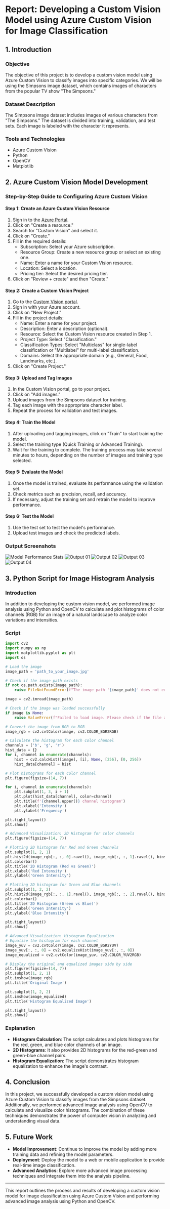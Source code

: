# Report: Developing a Custom Vision Model using Azure Custom Vision for Image Classification

## 1. Introduction

### Objective
The objective of this project is to develop a custom vision model using Azure Custom Vision to classify images into specific categories. We will be using the Simpsons image dataset, which contains images of characters from the popular TV show "The Simpsons."

### Dataset Description
The Simpsons image dataset includes images of various characters from "The Simpsons." The dataset is divided into training, validation, and test sets. Each image is labeled with the character it represents.

### Tools and Technologies
- Azure Custom Vision
- Python
- OpenCV
- Matplotlib

## 2. Azure Custom Vision Model Development

### Step-by-Step Guide to Configuring Azure Custom Vision

#### Step 1: Create an Azure Custom Vision Resource
1. Sign in to the [Azure Portal](https://portal.azure.com/).
2. Click on "Create a resource."
3. Search for "Custom Vision" and select it.
4. Click on "Create."
5. Fill in the required details:
   - Subscription: Select your Azure subscription.
   - Resource Group: Create a new resource group or select an existing one.
   - Name: Enter a name for your Custom Vision resource.
   - Location: Select a location.
   - Pricing tier: Select the desired pricing tier.
6. Click on "Review + create" and then "Create."

#### Step 2: Create a Custom Vision Project
1. Go to the [Custom Vision portal](https://www.customvision.ai/).
2. Sign in with your Azure account.
3. Click on "New Project."
4. Fill in the project details:
   - Name: Enter a name for your project.
   - Description: Enter a description (optional).
   - Resource: Select the Custom Vision resource created in Step 1.
   - Project Type: Select "Classification."
   - Classification Types: Select "Multiclass" for single-label classification or "Multilabel" for multi-label classification.
   - Domains: Select the appropriate domain (e.g., General, Food, Landmarks, etc.).
5. Click on "Create Project."

#### Step 3: Upload and Tag Images
1. In the Custom Vision portal, go to your project.
2. Click on "Add images."
3. Upload images from the Simpsons dataset for training.
4. Tag each image with the appropriate character label.
5. Repeat the process for validation and test images.

#### Step 4: Train the Model
1. After uploading and tagging images, click on "Train" to start training the model.
2. Select the training type (Quick Training or Advanced Training).
3. Wait for the training to complete. The training process may take several minutes to hours, depending on the number of images and training type selected.

#### Step 5: Evaluate the Model
1. Once the model is trained, evaluate its performance using the validation set.
2. Check metrics such as precision, recall, and accuracy.
3. If necessary, adjust the training set and retrain the model to improve performance.

#### Step 6: Test the Model
1. Use the test set to test the model's performance.
2. Upload test images and check the predicted labels.

### Output Screenshots
![Model Performance Stats](Screenshot%202024-08-04%20144314.png)
![Output 01](Screenshot%202024-08-04%20143341.png)
![Output 02](Screenshot%202024-08-04%20143502.png)
![Output 03](Screenshot%202024-08-04%20143553.png)
![Output 04](Screenshot%202024-08-04%20143653.png)

## 3. Python Script for Image Histogram Analysis

### Introduction
In addition to developing the custom vision model, we performed image analysis using Python and OpenCV to calculate and plot histograms of color channels (RGB) for an image of a natural landscape to analyze color variations and intensities.

### Script

```python
import cv2
import numpy as np
import matplotlib.pyplot as plt
import os

# Load the image
image_path = 'path_to_your_image.jpg'

# Check if the image path exists
if not os.path.exists(image_path):
    raise FileNotFoundError(f"The image path '{image_path}' does not exist. Please provide a valid path.")

image = cv2.imread(image_path)

# Check if the image was loaded successfully
if image is None:
    raise ValueError(f"Failed to load image. Please check if the file at '{image_path}' is a valid image.")

# Convert the image from BGR to RGB
image_rgb = cv2.cvtColor(image, cv2.COLOR_BGR2RGB)

# Calculate the histogram for each color channel
channels = ('b', 'g', 'r')
hist_data = {}
for i, channel in enumerate(channels):
    hist = cv2.calcHist([image], [i], None, [256], [0, 256])
    hist_data[channel] = hist

# Plot histograms for each color channel
plt.figure(figsize=(14, 7))

for i, channel in enumerate(channels):
    plt.subplot(1, 3, i + 1)
    plt.plot(hist_data[channel], color=channel)
    plt.title(f'{channel.upper()} channel histogram')
    plt.xlabel('Intensity')
    plt.ylabel('Frequency')

plt.tight_layout()
plt.show()

# Advanced Visualization: 2D Histogram for color channels
plt.figure(figsize=(14, 7))

# Plotting 2D histogram for Red and Green channels
plt.subplot(1, 2, 1)
plt.hist2d(image_rgb[:, :, 0].ravel(), image_rgb[:, :, 1].ravel(), bins=32, range=[[0, 256], [0, 256]], cmap='Reds')
plt.colorbar()
plt.title('2D Histogram (Red vs Green)')
plt.xlabel('Red Intensity')
plt.ylabel('Green Intensity')

# Plotting 2D histogram for Green and Blue channels
plt.subplot(1, 2, 2)
plt.hist2d(image_rgb[:, :, 1].ravel(), image_rgb[:, :, 2].ravel(), bins=32, range=[[0, 256], [0, 256]], cmap='Greens')
plt.colorbar()
plt.title('2D Histogram (Green vs Blue)')
plt.xlabel('Green Intensity')
plt.ylabel('Blue Intensity')

plt.tight_layout()
plt.show()

# Advanced Visualization: Histogram Equalization
# Equalize the histogram for each channel
image_yuv = cv2.cvtColor(image, cv2.COLOR_BGR2YUV)
image_yuv[:, :, 0] = cv2.equalizeHist(image_yuv[:, :, 0])
image_equalized = cv2.cvtColor(image_yuv, cv2.COLOR_YUV2RGB)

# Display the original and equalized images side by side
plt.figure(figsize=(14, 7))
plt.subplot(1, 2, 1)
plt.imshow(image_rgb)
plt.title('Original Image')

plt.subplot(1, 2, 2)
plt.imshow(image_equalized)
plt.title('Histogram Equalized Image')

plt.tight_layout()
plt.show()
```

### Explanation
- **Histogram Calculation**: The script calculates and plots histograms for the red, green, and blue color channels of an image.
- **2D Histograms**: It also provides 2D histograms for the red-green and green-blue channel pairs.
- **Histogram Equalization**: The script demonstrates histogram equalization to enhance the image's contrast.

## 4. Conclusion

In this project, we successfully developed a custom vision model using Azure Custom Vision to classify images from the Simpsons dataset. Additionally, we performed advanced image analysis using OpenCV to calculate and visualize color histograms. The combination of these techniques demonstrates the power of computer vision in analyzing and understanding visual data.

## 5. Future Work

- **Model Improvement**: Continue to improve the model by adding more training data and refining the model parameters.
- **Deployment**: Deploy the model to a web or mobile application to provide real-time image classification.
- **Advanced Analytics**: Explore more advanced image processing techniques and integrate them into the analysis pipeline.

---

This report outlines the process and results of developing a custom vision model for image classification using Azure Custom Vision and performing advanced image analysis using Python and OpenCV.